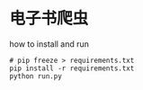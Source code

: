 # 电子书爬虫

how to install and run
```shell
# pip freeze > requirements.txt
pip install -r requirements.txt
python run.py
```
